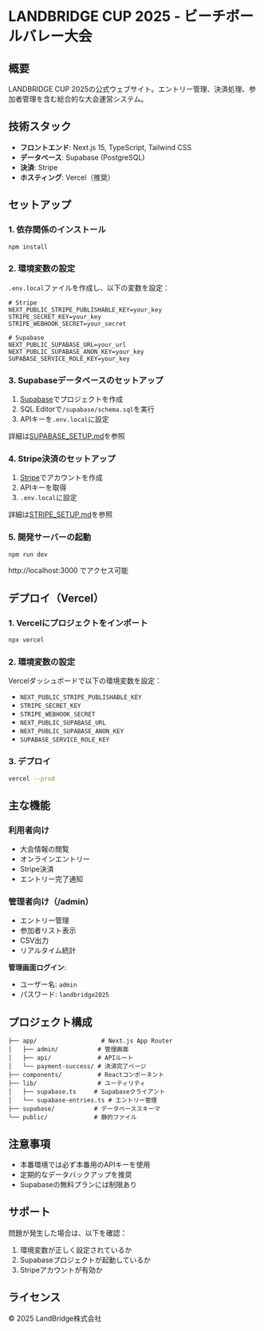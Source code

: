 # LANDBRIDGE CUP 2025 - ビーチボールバレー大会

## 概要
LANDBRIDGE CUP 2025の公式ウェブサイト。エントリー管理、決済処理、参加者管理を含む総合的な大会運営システム。

## 技術スタック
- **フロントエンド**: Next.js 15, TypeScript, Tailwind CSS
- **データベース**: Supabase (PostgreSQL)
- **決済**: Stripe
- **ホスティング**: Vercel（推奨）

## セットアップ

### 1. 依存関係のインストール
```bash
npm install
```

### 2. 環境変数の設定
`.env.local`ファイルを作成し、以下の変数を設定：

```env
# Stripe
NEXT_PUBLIC_STRIPE_PUBLISHABLE_KEY=your_key
STRIPE_SECRET_KEY=your_key
STRIPE_WEBHOOK_SECRET=your_secret

# Supabase
NEXT_PUBLIC_SUPABASE_URL=your_url
NEXT_PUBLIC_SUPABASE_ANON_KEY=your_key
SUPABASE_SERVICE_ROLE_KEY=your_key
```

### 3. Supabaseデータベースのセットアップ
1. [Supabase](https://supabase.com)でプロジェクトを作成
2. SQL Editorで`/supabase/schema.sql`を実行
3. APIキーを`.env.local`に設定

詳細は[SUPABASE_SETUP.md](./SUPABASE_SETUP.md)を参照

### 4. Stripe決済のセットアップ
1. [Stripe](https://stripe.com)でアカウントを作成
2. APIキーを取得
3. `.env.local`に設定

詳細は[STRIPE_SETUP.md](./STRIPE_SETUP.md)を参照

### 5. 開発サーバーの起動
```bash
npm run dev
```

http://localhost:3000 でアクセス可能

## デプロイ（Vercel）

### 1. Vercelにプロジェクトをインポート
```bash
npx vercel
```

### 2. 環境変数の設定
Vercelダッシュボードで以下の環境変数を設定：
- `NEXT_PUBLIC_STRIPE_PUBLISHABLE_KEY`
- `STRIPE_SECRET_KEY`
- `STRIPE_WEBHOOK_SECRET`
- `NEXT_PUBLIC_SUPABASE_URL`
- `NEXT_PUBLIC_SUPABASE_ANON_KEY`
- `SUPABASE_SERVICE_ROLE_KEY`

### 3. デプロイ
```bash
vercel --prod
```

## 主な機能

### 利用者向け
- 大会情報の閲覧
- オンラインエントリー
- Stripe決済
- エントリー完了通知

### 管理者向け（/admin）
- エントリー管理
- 参加者リスト表示
- CSV出力
- リアルタイム統計

**管理画面ログイン**:
- ユーザー名: `admin`
- パスワード: `landbridge2025`

## プロジェクト構成
```
├── app/                  # Next.js App Router
│   ├── admin/           # 管理画面
│   ├── api/             # APIルート
│   └── payment-success/ # 決済完了ページ
├── components/          # Reactコンポーネント
├── lib/                 # ユーティリティ
│   ├── supabase.ts     # Supabaseクライアント
│   └── supabase-entries.ts # エントリー管理
├── supabase/           # データベーススキーマ
└── public/             # 静的ファイル
```

## 注意事項
- 本番環境では必ず本番用のAPIキーを使用
- 定期的なデータバックアップを推奨
- Supabaseの無料プランには制限あり

## サポート
問題が発生した場合は、以下を確認：
1. 環境変数が正しく設定されているか
2. Supabaseプロジェクトが起動しているか
3. Stripeアカウントが有効か

## ライセンス
© 2025 LandBridge株式会社